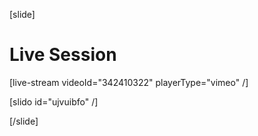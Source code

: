 [slide]
# Live Session

[live-stream videoId="342410322" playerType="vimeo" /]

[slido id="ujvuibfo" /]

[/slide]